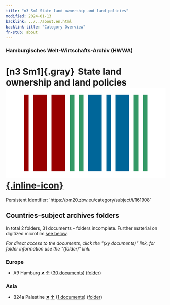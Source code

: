 ```yaml
---
title: "n3 Sm1 State land ownership and land policies"
modified: 2024-01-13
backlink: ../../about.en.html
backlink-title: "Category Overview"
fn-stub: about
---
```


### Hamburgisches Welt-Wirtschafts-Archiv (HWWA)

# [n3 Sm1]{.gray}&#8201; State land ownership and land policies &#160; [![Wikidata](/images/Wikidata-logo.svg "Wikidata"){.inline-icon}](http://www.wikidata.org/entity/Q104710502)

<div class="hint">Persistent Identifier: `https://pm20.zbw.eu/category/subject/i/161908`</div>







## Countries-subject archives folders







In total 2 folders, 31 documents - folders incomplete. Further material on digitized microfilm [see below](#filmsections).

_For direct access to the documents, click the "(xy documents)" link, for folder information use the "(folder)" link._



### Europe

- A9 Hamburg [**&nearr;**](../../../geo/i/140905/about.en.html "Hamburg (all folders)") [**&uarr;**](../../../geo/about.en.html#A9 "Country category system") (<a href="https://pm20.zbw.eu/iiifview/folder/sh/140905,161908" title="about: Hamburg : State land ownership and land policies" target="_blank">30 documents</a>) ([folder](../../../../folder/sh/1409xx/140905/1619xx/161908/about.en.html))

### Asia

- B24a Palestine [**&nearr;**](../../../geo/i/141115/about.en.html "Palestine (all folders)") [**&uarr;**](../../../geo/about.en.html#B24a "Country category system") (<a href="https://pm20.zbw.eu/iiifview/folder/sh/141115,161908" title="about: Palestine : State land ownership and land policies" target="_blank">1 documents</a>) ([folder](../../../../folder/sh/1411xx/141115/1619xx/161908/about.en.html))



<a id="filmsections" />













